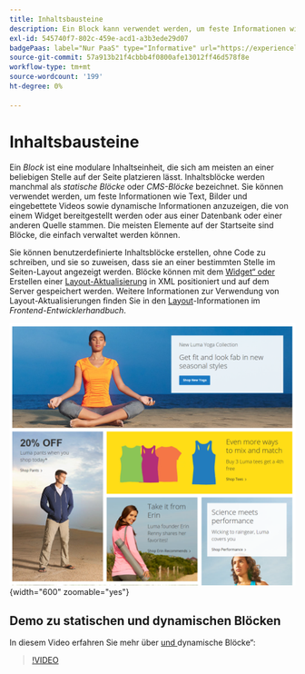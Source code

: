 ```yaml
---
title: Inhaltsbausteine
description: Ein Block kann verwendet werden, um feste Informationen wie Text, Bilder und eingebettete Videos sowie dynamische Informationen anzuzeigen.
exl-id: 545740f7-802c-459e-acd1-a3b3ede29d07
badgePaas: label="Nur PaaS" type="Informative" url="https://experienceleague.adobe.com/de/docs/commerce/user-guides/product-solutions" tooltip="Gilt nur für Adobe Commerce in Cloud-Projekten (von Adobe verwaltete PaaS-Infrastruktur) und lokale Projekte."
source-git-commit: 57a913b21f4cbbb4f0800afe13012ff46d578f8e
workflow-type: tm+mt
source-wordcount: '199'
ht-degree: 0%

---
```


# Inhaltsbausteine

Ein _Block_ ist eine modulare Inhaltseinheit, die sich am meisten an einer beliebigen Stelle auf der Seite platzieren lässt. Inhaltsblöcke werden manchmal als _statische Blöcke_ oder _CMS-Blöcke_ bezeichnet. Sie können verwendet werden, um feste Informationen wie Text, Bilder und eingebettete Videos sowie dynamische Informationen anzuzeigen, die von einem Widget bereitgestellt werden oder aus einer Datenbank oder einer anderen Quelle stammen. Die meisten Elemente auf der Startseite sind Blöcke, die einfach verwaltet werden können.

Sie können benutzerdefinierte Inhaltsblöcke erstellen, ohne Code zu schreiben, und sie so zuweisen, dass sie an einer bestimmten Stelle im Seiten-Layout angezeigt werden. Blöcke können mit dem [Widget“ oder ](widget-static-block.md) Erstellen einer [Layout-Aktualisierung](layout-updates.md) in XML positioniert und auf dem Server gespeichert werden. Weitere Informationen zur Verwendung von Layout-Aktualisierungen finden Sie in den [Layout][1]-Informationen im _Frontend-Entwicklerhandbuch_.

![Blöcke auf der Startseite der Beispiel-Storefront](./assets/storefront-blocks-home-page.png){width="600" zoomable="yes"}

## Demo zu statischen und dynamischen Blöcken

In diesem Video erfahren Sie mehr über [ und ](dynamic-blocks.md)dynamische Blöcke“:

>[!VIDEO](https://video.tv.adobe.com/v/3417566?quality=12&learn=on&captions=ger)

[1]: https://developer.adobe.com/commerce/frontend-core/guide/layouts/
